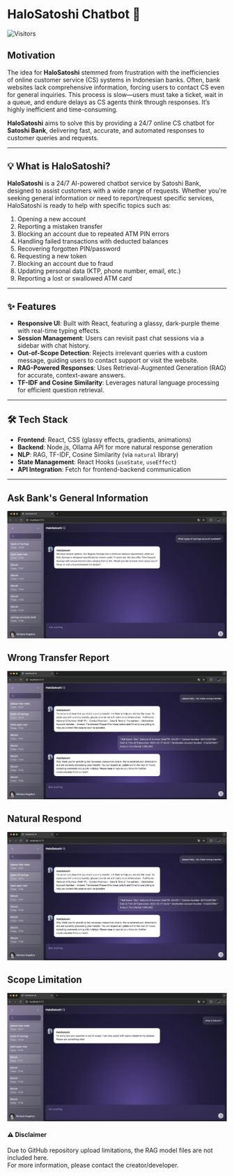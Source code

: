# HaloSatoshi Chatbot 🤖

![Visitors](https://api.visitorbadge.io/api/visitors?path=angelalim88/Satoshi-Bank-ChatBot&label=Views&countColor=%23263759)


## Motivation

The idea for **HaloSatoshi** stemmed from frustration with the inefficiencies of online customer service (CS) systems in Indonesian banks. Often, bank websites lack comprehensive information, forcing users to contact CS even for general inquiries. This process is slow—users must take a ticket, wait in a queue, and endure delays as CS agents think through responses. It’s highly inefficient and time-consuming.

**HaloSatoshi** aims to solve this by providing a 24/7 online CS chatbot for **Satoshi Bank**, delivering fast, accurate, and automated responses to customer queries and requests.

---

## 💡 What is HaloSatoshi?

**HaloSatoshi** is a 24/7 AI-powered chatbot service by Satoshi Bank, designed to assist customers with a wide range of requests. Whether you're seeking general information or need to report/request specific services, HaloSatoshi is ready to help with specific topics such as:

1. Opening a new account  
2. Reporting a mistaken transfer  
3. Blocking an account due to repeated ATM PIN errors  
4. Handling failed transactions with deducted balances  
5. Recovering forgotten PIN/password  
6. Requesting a new token  
7. Blocking an account due to fraud  
8. Updating personal data (KTP, phone number, email, etc.)  
9. Reporting a lost or swallowed ATM card  

---

## ✨ Features

- **Responsive UI**: Built with React, featuring a glassy, dark-purple theme with real-time typing effects.  
- **Session Management**: Users can revisit past chat sessions via a sidebar with chat history.  
- **Out-of-Scope Detection**: Rejects irrelevant queries with a custom message, guiding users to contact support or visit the website.  
- **RAG-Powered Responses**: Uses Retrieval-Augmented Generation (RAG) for accurate, context-aware answers.  
- **TF-IDF and Cosine Similarity**: Leverages natural language processing for efficient question retrieval.  

---

## 🛠 Tech Stack

- **Frontend**: React, CSS (glassy effects, gradients, animations)  
- **Backend**: Node.js, Ollama API for more natural response generation  
- **NLP**: RAG, TF-IDF, Cosine Similarity (via `natural` library)  
- **State Management**: React Hooks (`useState`, `useEffect`)  
- **API Integration**: Fetch for frontend-backend communication  

---

## Ask Bank's General Information
![Ask General Information](https://github.com/angelalim88/Satoshi-Bank-ChatBot/blob/main/images/ask_general_info.png)

## Wrong Transfer Report
![Wrong Transfer Report](https://github.com/angelalim88/Satoshi-Bank-ChatBot/blob/main/images/wrong_transfer.png)

## Natural Respond
![Natural Respond](https://github.com/angelalim88/Satoshi-Bank-ChatBot/blob/main/images/natural_respond.png)

## Scope Limitation
![Scope Limitation](https://github.com/angelalim88/Satoshi-Bank-ChatBot/blob/main/images/scope_limitation.png)

#### ⚠️ Disclaimer
Due to GitHub repository upload limitations, the RAG model files are not included here.  
For more information, please contact the creator/developer.